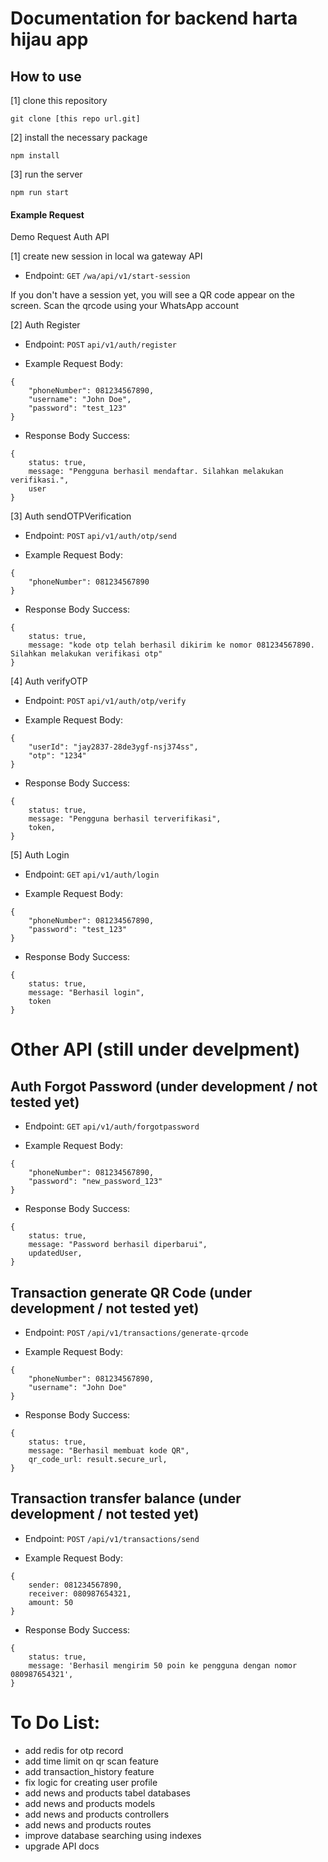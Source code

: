 # Documentation for backend harta hijau app

## How to use
[1] clone this repository
```
git clone [this repo url.git]
```
[2] install the necessary package
```
npm install
```
[3] run the server
```
npm run start
```

#### Example Request
Demo Request Auth API

[1] create new session in local wa gateway API
- Endpoint: `GET` `/wa/api/v1/start-session`

If you don't have a session yet, you will see a QR code appear on the screen. Scan the qrcode using your WhatsApp account

[2] Auth Register
- Endpoint: `POST` `api/v1/auth/register`

- Example Request Body:

```
{
    "phoneNumber": 081234567890,
    "username": "John Doe",
    "password": "test_123"
}
```

- Response Body Success:

```
{
    status: true,
    message: "Pengguna berhasil mendaftar. Silahkan melakukan verifikasi.",
    user
}
```
[3] Auth sendOTPVerification
- Endpoint: `POST` `api/v1/auth/otp/send`

- Example Request Body:

```
{
    "phoneNumber": 081234567890
}
```

- Response Body Success:

```
{
    status: true,
    message: "kode otp telah berhasil dikirim ke nomor 081234567890. Silahkan melakukan verifikasi otp"
}
```
[4] Auth verifyOTP
- Endpoint: `POST` `api/v1/auth/otp/verify`

- Example Request Body:

```
{
    "userId": "jay2837-28de3ygf-nsj374ss",
    "otp": "1234"
}
```

- Response Body Success:

```
{
    status: true,
    message: "Pengguna berhasil terverifikasi",
    token,
}
```
[5] Auth Login
- Endpoint: `GET` `api/v1/auth/login`

- Example Request Body:

```
{
    "phoneNumber": 081234567890,
    "password": "test_123"
}
```

- Response Body Success:

```
{
    status: true,
    message: "Berhasil login",
    token
}
```
# Other API (still under develpment)

## Auth Forgot Password (under development / not tested yet)

- Endpoint: `GET` `api/v1/auth/forgotpassword`

- Example Request Body:

```
{
    "phoneNumber": 081234567890,
    "password": "new_password_123"
}
```

- Response Body Success:

```
{
    status: true,
    message: "Password berhasil diperbarui",
    updatedUser,
}
```

## Transaction generate QR Code (under development / not tested yet)

- Endpoint: `POST` `/api/v1/transactions/generate-qrcode`

- Example Request Body:

```
{
    "phoneNumber": 081234567890,
    "username": "John Doe"
}
```

- Response Body Success:

```
{
    status: true,
    message: "Berhasil membuat kode QR",
    qr_code_url: result.secure_url,
}
```

## Transaction transfer balance (under development / not tested yet)

- Endpoint: `POST` `/api/v1/transactions/send`

- Example Request Body:

```
{
    sender: 081234567890,
    receiver: 080987654321,
    amount: 50
}
```

- Response Body Success:

```
{
    status: true,
    message: 'Berhasil mengirim 50 poin ke pengguna dengan nomor 080987654321',
}
```

# To Do List:

- add redis for otp record
- add time limit on qr scan feature
- add transaction_history feature
- fix logic for creating user profile
- add news and products tabel databases
- add news and products models
- add news and products controllers
- add news and products routes
- improve database searching using indexes
- upgrade API docs
